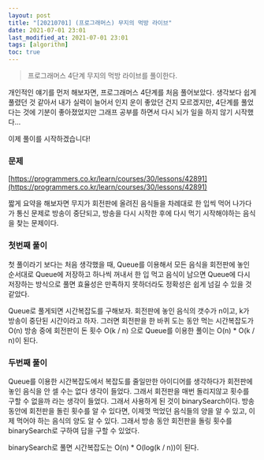 ```yaml
---
layout: post
title: "[20210701] (프로그래머스) 무지의 먹방 라이브"
date: 2021-07-01 23:01
last_modified_at: 2021-07-01 23:01
tags: [algorithm]
toc: true
---
```


> 프로그래머스 4단계 무지의 먹방 라이브를 풀이한다.

개인적인 얘기를 먼저 해보자면, 프로그래머스 4단계를 처음 풀어보았다. 생각보다 쉽게 풀렸던 것 같아서 내가 실력이 늘어서 인지 운이 좋았던 건지 모르겠지만, 4단계를 풀었다는 것에 기분이 좋아졌었지만 그래프 공부를 하면서 다시 뇌가 일을 하지 않기 시작했다...

이제 풀이를 시작하겠습니다!

### 문제

[https://programmers.co.kr/learn/courses/30/lessons/42891](https://programmers.co.kr/learn/courses/30/lessons/42891)

짧게 요약을 해보자면 무지가 회전판에 올려진 음식들을 차례대로 한 입씩 먹어 나가다가 통신 문제로 방송이 중단되고, 방송을 다시 시작한 후에 다시 먹기 시작해야하는 음식을 찾는 문제이다.

### 첫번째 풀이

첫 풀이라기 보다는 처음 생각했을 때, Queue를 이용해서 모든 음식을 회전판에 놓인 순서대로 Queue에 저장하고 하나씩 꺼내서 한 입 먹고 음식이 남으면 Queue에 다시 저장하는 방식으로 풀면 효율성은 만족하지 못하더라도 정확성은 쉽게 넘길 수 있을 것 같았다.

Queue로 풀게되면 시간복잡도를 구해보자.
회전판에 놓인 음식의 갯수가 n이고, k가 방송이 중단된 시간이라고 하자.
그러면 회전판을 한 바퀴 도는 동안 먹는 시간복잡도가 O(n)
방송 중에 회전판이 돈 횟수 O(k / n)
으로 Queue를 이용한 풀이는
O(n) \* O(k / n)이 된다.

### 두번째 풀이

Queue를 이용한 시간복잡도에서 복잡도를 줄일만한 아이디어를 생각하다가 회전판에 놓인 음식을 안 셀 수는 없다 생각이 들었다.
그래서 회전판을 매번 돌리지않고 횟수를 구할 수 없을까 라는 생각이 들었다.
그래서 사용하게 된 것이 binarySearch이다.
방송 동안에 회전판을 돌린 횟수를 알 수 있다면,
이제껏 먹었던 음식들의 양을 알 수 있고,
이제 먹어야 하는 음식의 양도 알 수 있다.
그래서 방송 동안 회전판을 돌링 횟수를 binarySearch로 구하여 답을 구할 수 있었다.

binarySearch로 풀면 시간복잡도는
O(n) \* O(log(k / n))이 된다.
